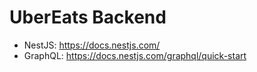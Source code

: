 # UberEats Backend

- NestJS: https://docs.nestjs.com/
- GraphQL: https://docs.nestjs.com/graphql/quick-start

